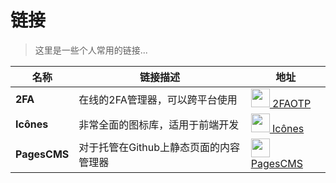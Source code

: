 # 链接

> 这里是一些个人常用的链接...

| 名称       | 链接描述                              | 地址                                                         |
| ---------- | ------------------------------------- | ------------------------------------------------------------ |
| **2FA**    | 在线的2FA管理器，可以跨平台使用 | [<img src="https://2faotp.cn/favicon.ico" style="height: 30px;" /> 2FAOTP](https://2faotp.cn) |
| **Icônes** | 非常全面的图标库，适用于前端开发      | [<img src="https://icones.js.org/favicon-dark.svg" style="height: 30px;"/> Icônes](https://icones.js.org) |
| **PagesCMS** | 对于托管在Github上静态页面的内容管理器      | [<img src="https://pagescms.org/favicon.ico" style="height: 30px;"/> PagesCMS]([https://icones.js.org](https://pagescms.org)) |

